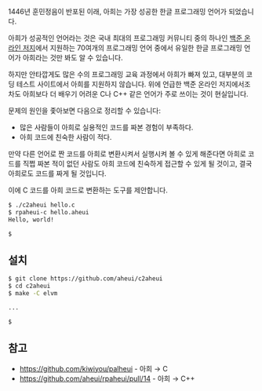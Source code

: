 1446년 훈민정음이 반포된 이래, 아희는 가장 성공한 한글 프로그래밍 언어가 되었습니다.

아희가 성공적인 언어라는 것은 국내 최대의 프로그래밍 커뮤니티 중의 하나인 [백준 온라인 저지](https://www.acmicpc.net/)에서 지원하는 70여개의 프로그래밍 언어 중에서 유일한 한글 프로그래밍 언어가 아희라는 것만 봐도 알 수 있습니다.

하지만 안타깝게도 많은 수의 프로그래밍 교육 과정에서 아희가 빠져 있고, 대부분의 코딩 테스트 사이트에서 아희를 지원하지 않습니다. 위에 언급한 백준 온라인 저지에서조차도 아희보다 더 배우기 어려운 C나 C++ 같은 언어가 주로 쓰이는 것이 현실입니다.

문제의 원인을 좇아보면 다음으로 정리할 수 있습니다:

- 많은 사람들이 아희로 실용적인 코드를 짜본 경험이 부족하다.
- 아희 코드에 친숙한 사람이 적다.

만약 다른 언어로 짠 코드를 아희로 변환시켜서 실행시켜 볼 수 있게 해준다면 아희로 코드를 직쩝 짜본 적이 없던 사람도 아희 코드에 친숙하게 접근할 수 있게 될 것이고, 결국 아희로도 코드를 짜게 될 것입니다.

이에 C 코드를 아희 코드로 변환하는 도구를 제안합니다.

```bash
$ ./c2aheui hello.c
$ rpaheui-c hello.aheui
Hello, world!

$
```

## 설치

```bash
$ git clone https://github.com/aheui/c2aheui
$ cd c2aheui
$ make -C elvm

...

$ 
```

## 참고

- https://github.com/kiwiyou/palheui - 아희 → C
- https://github.com/aheui/rpaheui/pull/14 - 아희 → C++


